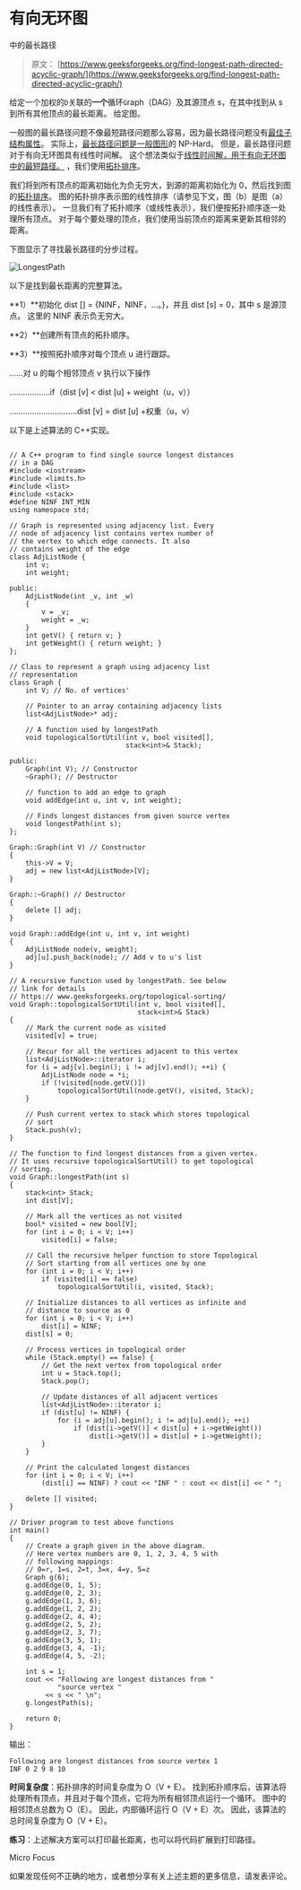 # 有向无环图

中的最长路径

> 原文： [https://www.geeksforgeeks.org/find-longest-path-directed-acyclic-graph/](https://www.geeksforgeeks.org/find-longest-path-directed-acyclic-graph/)

给定一个加权的`D`关联的**一个**循环`G`raph（DAG）及其源顶点 s，在其中找到从 s 到所有其他顶点的最长距离。 给定图。

一般图的最长路径问题不像最短路径问题那么容易，因为最长路径问题没有[最佳子结构属性](https://www.geeksforgeeks.org/dynamic-programming-set-2-optimal-substructure-property/)。 实际上，[最长路径问题是一般图形](http://en.wikipedia.org/wiki/Longest_path_problem)的 NP-Hard。 但是，最长路径问题对于有向无环图具有线性时间解。 这个想法类似于[线性时间解，用于有向无环图中的最短路径。](https://www.geeksforgeeks.org/shortest-path-for-directed-acyclic-graphs/) ，我们使用[拓扑排序](https://www.geeksforgeeks.org/topological-sorting/)。

我们将到所有顶点的距离初始化为负无穷大，到源的距离初始化为 0，然后找到图的[拓扑排序](https://www.geeksforgeeks.org/topological-sorting/)。 图的拓扑排序表示图的线性排序（请参见下文，图（b）是图（a）的线性表示）。 一旦我们有了拓扑顺序（或线性表示），我们便按拓扑顺序逐一处理所有顶点。 对于每个要处理的顶点，我们使用当前顶点的距离来更新其相邻的距离。

下图显示了寻找最长路径的分步过程。

![LongestPath](img/5436e86149d255fbbf9b3dd661ae97b2.png)

以下是找到最长距离的完整算法。

**1）**初始化 dist [] = {NINF，NINF，…。}，并且 dist [s] = 0，其中 s 是源顶点。 这里的 NINF 表示负无穷大。

**2）**创建所有顶点的拓扑顺序。

**3）**按照拓扑顺序对每个顶点 u 进行跟踪。

…...对 u 的每个相邻顶点 v 执行以下操作

………………if（dist [v] < dist [u] + weight（u，v））

…………………………dist [v] = dist [u] +权重（u，v）

以下是上述算法的 C++实现。

```

// A C++ program to find single source longest distances 
// in a DAG 
#include <iostream> 
#include <limits.h> 
#include <list> 
#include <stack> 
#define NINF INT_MIN 
using namespace std; 

// Graph is represented using adjacency list. Every  
// node of adjacency list contains vertex number of  
// the vertex to which edge connects. It also  
// contains weight of the edge  
class AdjListNode {  
    int v;  
    int weight;  

public:  
    AdjListNode(int _v, int _w)  
    {  
        v = _v;  
        weight = _w;  
    }  
    int getV() { return v; }  
    int getWeight() { return weight; }  
};  

// Class to represent a graph using adjacency list  
// representation  
class Graph {  
    int V; // No. of vertices'  

    // Pointer to an array containing adjacency lists  
    list<AdjListNode>* adj;  

    // A function used by longestPath  
    void topologicalSortUtil(int v, bool visited[],  
                             stack<int>& Stack);  

public:  
    Graph(int V); // Constructor  
    ~Graph(); // Destructor 

    // function to add an edge to graph  
    void addEdge(int u, int v, int weight);  

    // Finds longest distances from given source vertex  
    void longestPath(int s);  
};  

Graph::Graph(int V) // Constructor  
{  
    this->V = V;  
    adj = new list<AdjListNode>[V];  
}  

Graph::~Graph() // Destructor  
{  
    delete [] adj;  
}  

void Graph::addEdge(int u, int v, int weight)  
{  
    AdjListNode node(v, weight);  
    adj[u].push_back(node); // Add v to u's list  
}  

// A recursive function used by longestPath. See below  
// link for details  
// https:// www.geeksforgeeks.org/topological-sorting/  
void Graph::topologicalSortUtil(int v, bool visited[],  
                                stack<int>& Stack)  
{  
    // Mark the current node as visited  
    visited[v] = true;  

    // Recur for all the vertices adjacent to this vertex  
    list<AdjListNode>::iterator i;  
    for (i = adj[v].begin(); i != adj[v].end(); ++i) {  
        AdjListNode node = *i;  
        if (!visited[node.getV()])  
            topologicalSortUtil(node.getV(), visited, Stack);  
    }  

    // Push current vertex to stack which stores topological  
    // sort  
    Stack.push(v);  
}  

// The function to find longest distances from a given vertex.  
// It uses recursive topologicalSortUtil() to get topological  
// sorting.  
void Graph::longestPath(int s)  
{  
    stack<int> Stack;  
    int dist[V];  

    // Mark all the vertices as not visited  
    bool* visited = new bool[V];  
    for (int i = 0; i < V; i++)  
        visited[i] = false;  

    // Call the recursive helper function to store Topological  
    // Sort starting from all vertices one by one  
    for (int i = 0; i < V; i++)  
        if (visited[i] == false)  
            topologicalSortUtil(i, visited, Stack);  

    // Initialize distances to all vertices as infinite and  
    // distance to source as 0  
    for (int i = 0; i < V; i++)  
        dist[i] = NINF;  
    dist[s] = 0;  

    // Process vertices in topological order  
    while (Stack.empty() == false) {  
        // Get the next vertex from topological order  
        int u = Stack.top();  
        Stack.pop();  

        // Update distances of all adjacent vertices  
        list<AdjListNode>::iterator i;  
        if (dist[u] != NINF) {  
            for (i = adj[u].begin(); i != adj[u].end(); ++i)  
                if (dist[i->getV()] < dist[u] + i->getWeight())  
                    dist[i->getV()] = dist[u] + i->getWeight();  
        }  
    }  

    // Print the calculated longest distances  
    for (int i = 0; i < V; i++)  
        (dist[i] == NINF) ? cout << "INF " : cout << dist[i] << " "; 

    delete [] visited; 
}  

// Driver program to test above functions  
int main()  
{  
    // Create a graph given in the above diagram.  
    // Here vertex numbers are 0, 1, 2, 3, 4, 5 with  
    // following mappings:  
    // 0=r, 1=s, 2=t, 3=x, 4=y, 5=z  
    Graph g(6);  
    g.addEdge(0, 1, 5);  
    g.addEdge(0, 2, 3);  
    g.addEdge(1, 3, 6);  
    g.addEdge(1, 2, 2);  
    g.addEdge(2, 4, 4);  
    g.addEdge(2, 5, 2);  
    g.addEdge(2, 3, 7);  
    g.addEdge(3, 5, 1);  
    g.addEdge(3, 4, -1);  
    g.addEdge(4, 5, -2);  

    int s = 1;  
    cout << "Following are longest distances from "
            "source vertex "
         << s << " \n";  
    g.longestPath(s);  

    return 0;  
} 

```

输出：

```
Following are longest distances from source vertex 1
INF 0 2 9 8 10
```

**时间复杂度**：拓扑排序的时间复杂度为 O（V + E）。 找到拓扑顺序后，该算法将处理所有顶点，并且对于每个顶点，它将为所有相邻顶点运行一个循环。 图中的相邻顶点总数为 O（E）。 因此，内部循环运行 O（V + E）次。 因此，该算法的总时间复杂度为 O（V + E）。

**练习**：上述解决方案可以打印最长距离，也可以将代码扩展到打印路径。

Micro Focus

如果发现任何不正确的地方，或者想分享有关上述主题的更多信息，请发表评论。

